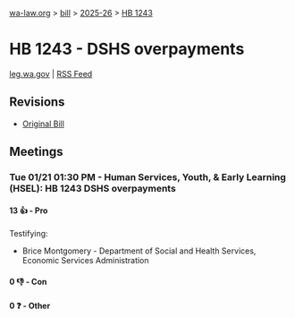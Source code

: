 [wa-law.org](/) > [bill](/bill/) > [2025-26](/bill/2025-26/) > [HB 1243](/bill/2025-26/hb/1243/)

# HB 1243 - DSHS overpayments
[leg.wa.gov](https://app.leg.wa.gov/billsummary?BillNumber=1243&Year=2025&Initiative=false) | [RSS Feed](./rss.xml)

## Revisions
* [Original Bill](1/)

## Meetings
### Tue 01/21 01:30 PM - Human Services, Youth, & Early Learning (HSEL): HB 1243 DSHS overpayments
#### 13 👍 - Pro
Testifying:
* Brice Montgomery - Department of Social and Health Services, Economic Services Administration

#### 0 👎 - Con

#### 0 ❓ - Other
